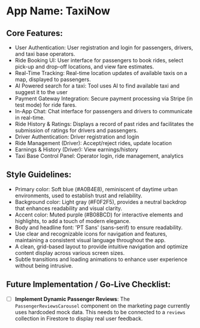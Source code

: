 # **App Name**: TaxiNow

## Core Features:

- User Authentication: User registration and login for passengers, drivers, and taxi base operators.
- Ride Booking UI: User interface for passengers to book rides, select pick-up and drop-off locations, and view fare estimates.
- Real-Time Tracking: Real-time location updates of available taxis on a map, displayed to passengers.
- AI Powered search for a taxi: Tool uses AI to find available taxi and suggest it to the user
- Payment Gateway Integration: Secure payment processing via Stripe (in test mode) for ride fares.
- In-App Chat: Chat interface for passengers and drivers to communicate in real-time.
- Ride History & Ratings: Displays a record of past rides and facilitates the submission of ratings for drivers and passengers.
- Driver Authentication: Driver registration and login
- Ride Management (Driver): Accept/reject rides, update location
- Earnings & History (Driver): View earnings/history
- Taxi Base Control Panel: Operator login, ride management, analytics

## Style Guidelines:

- Primary color: Soft blue (#A0B4E8), reminiscent of daytime urban environments, used to establish trust and reliability.
- Background color: Light gray (#F0F2F5), provides a neutral backdrop that enhances readability and visual clarity.
- Accent color: Muted purple (#B08BCD) for interactive elements and highlights, to add a touch of modern elegance.
- Body and headline font: 'PT Sans' (sans-serif) to ensure readability.
- Use clear and recognizable icons for navigation and features, maintaining a consistent visual language throughout the app.
- A clean, grid-based layout to provide intuitive navigation and optimize content display across various screen sizes.
- Subtle transitions and loading animations to enhance user experience without being intrusive.

## Future Implementation / Go-Live Checklist:

-   [ ] **Implement Dynamic Passenger Reviews**: The `PassengerReviewsCarousel` component on the marketing page currently uses hardcoded mock data. This needs to be connected to a `reviews` collection in Firestore to display real user feedback.